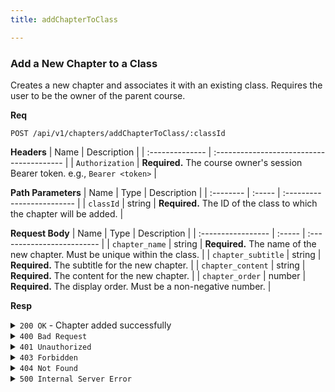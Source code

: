 ```yaml
---
title: addChapterToClass

---
```


### Add a New Chapter to a Class

Creates a new chapter and associates it with an existing class. Requires the user to be the owner of the parent course.

**Req**
```
POST /api/v1/chapters/addChapterToClass/:classId
```

**Headers**
| Name            | Description                               |
| :-------------- | :---------------------------------------- |
| `Authorization` | **Required.** The course owner's session Bearer token. e.g., `Bearer <token>` |

**Path Parameters**
| Name      | Type   | Description                |
| :-------- | :----- | :------------------------- |
| `classId` | string | **Required.** The ID of the class to which the chapter will be added. |

**Request Body**
| Name               | Type   | Description                |
| :----------------- | :----- | :------------------------- |
| `chapter_name`     | string | **Required.** The name of the new chapter. Must be unique within the class. |
| `chapter_subtitle` | string | **Required.** The subtitle for the new chapter. |
| `chapter_content`  | string | **Required.** The content for the new chapter. |
| `chapter_order`    | number | **Required.** The display order. Must be a non-negative number. |

**Resp**
<details>
<summary><code>200 OK</code> - Chapter added successfully</summary>

```json
{
  "code": 200,
  "message": "Chapter added successfully",
  "data": {
    "chapter_id": "60d0fe4f5311236168a109cd"
  }
}
```
</details>

<details>
<summary><code>400 Bad Request</code></summary>

Possible `message` values:
* `"Invalid class_id format"`
* `"Missing required key(s) in request body: ..."`
* `"chapter_order must be a non-negative number"`
* `"chapter_name cannot be empty or strings containing security-sensitive characters"`
* `"Chapter with this name already exists in the class"`
```json
{ "code": 400, "message": "...", "data": null }
```
</details>

<details>
<summary><code>401 Unauthorized</code></summary>

```json
{ "code": 401, "message": "invalid or expired token", "data": null }
```
</details>

<details>
<summary><code>403 Forbidden</code></summary>

```json
{ "code": 403, "message": "You are not authorized to add classes to this course", "data": null }
```
</details>

<details>
<summary><code>404 Not Found</code></summary>

Possible `message` values:
* `"Class not found"`
* `"Course not found"`
```json
{ "code": 404, "message": "...", "data": null }
```
</details>

<details>
<summary><code>500 Internal Server Error</code></summary>

```json
{ "code": 500, "message": "Internal Server Error", "data": null }
```
</details>